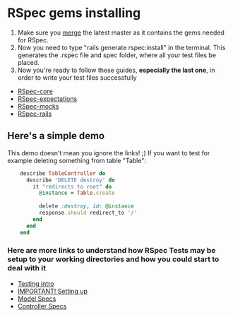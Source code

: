# RSpec gems installing
1. Make sure you [merge](https://github.com/DevYah/coolsoft-13/wiki/Git-CheatSheet#merging) the latest master as it contains the gems needed for RSpec.
3. Now you need to type "rails generate rspec:install" in the terminal. This generates the .rspec file and spec folder, where all your test files be placed.
4. Now you're ready to follow these guides, **especially the last one**, in order to write your test files successfully
  * [RSpec-core](http://rubydoc.info/gems/rspec-core/frames)
  * [RSpec-expectations](http://rubydoc.info/gems/rspec-expectations/frames)
  * [RSpec-mocks](http://rubydoc.info/gems/rspec-mocks/frames)
  * [RSpec-rails](http://rubydoc.info/gems/rspec-rails/frames)

## Here's a simple demo
This demo doesn't mean you ignore the links! ;)
If you want to test for example deleting something from table "Table":
```ruby
    describe TableController do
      describe 'DELETE destroy' do
        it "redirects to root" do
          @instance = Table.create
          
          delete :destroy, id: @instance
          response.should redirect_to '/'
        end
      end
    end
```

### Here are more links to understand how RSpec Tests may be setup to your working directories and how you could start to deal with it
  * [Testing intro](http://everydayrails.com/2012/03/12/testing-series-intro.html)
  * [IMPORTANT! Setting up](http://everydayrails.com/2012/03/12/testing-series-rspec-setup.html)
  * [Model Specs](http://everydayrails.com/2012/03/19/testing-series-rspec-models-factory-girl.html)
  * [Controller Specs](http://everydayrails.com/2012/04/07/testing-series-rspec-controllers.html)